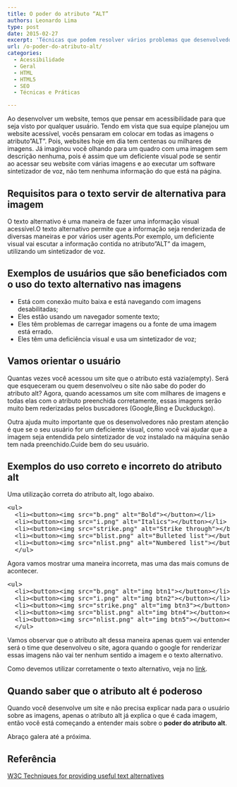 ```yaml
---
title: O poder do atributo “ALT”
authors: Leonardo Lima
type: post
date: 2015-02-27
excerpt: 'Técnicas que podem resolver vários problemas que desenvolvedores web enfrentam, caso não utilizem a atributo <strong>ALT</strong> corretamente.'
url: /o-poder-do-atributo-alt/
categories:
  - Acessibilidade
  - Geral
  - HTML
  - HTML5
  - SEO
  - Técnicas e Práticas

---
```

Ao desenvolver um website, temos que pensar em acessibilidade para que seja visto por qualquer usuário. Tendo em vista que sua equipe planejou um website acessível, vocês pensaram em colocar em todas as imagens o atributo&#8221;ALT&#8221;. Pois, websites hoje em dia tem centenas ou milhares de imagens. Já imaginou você olhando para um quadro com uma imagem sem descrição nenhuma, pois é assim que um deficiente visual pode se sentir ao acessar seu website com várias imagens e ao executar um software sintetizador de voz, não tem nenhuma informação do que está na página.

## Requisitos para o texto servir de alternativa para imagem

O texto alternativo é uma maneira de fazer uma informação visual acessível.O texto alternativo permite que a informação seja renderizada de diversas maneiras e por vários user agents.Por exemplo, um deficiente visual vai escutar a informação contida no atributo&#8221;ALT&#8221; da imagem, utilizando um sintetizador de voz.

## Exemplos de usuários que são beneficiados com o uso do texto alternativo nas imagens

  * Está com conexão muito baixa e está navegando com imagens desabilitadas;
  * Eles estão usando um navegador somente texto;
  * Eles têm problemas de carregar imagens ou a fonte de uma imagem está errado.
  * Eles têm uma deficiência visual e usa um sintetizador de voz;

## Vamos orientar o usuário

Quantas vezes você acessou um site que o atributo está vazia(empty). Será que esqueceram ou quem desenvolveu o site não sabe do poder do atributo alt? Agora, quando acessamos um site com milhares de imagens e todas elas com o atributo preenchida corretamente, essas imagens serão muito bem rederizadas pelos buscadores (Google,Bing e Duckduckgo).
  
Outra ajuda muito importante que os desenvolvedores não prestam atenção é que se o seu usuário for um deficiente visual, como você vai ajudar que a imagem seja entendida pelo sintetizador de voz instalado na máquina senão tem nada preenchido.Cuide bem do seu usuário.

## Exemplos do uso correto e incorreto do atributo alt

Uma utilização correta do atributo alt, logo abaixo.

<pre class="lang-html">&lt;ul&gt;
  &lt;li&gt;&lt;button&gt;&lt;img src="b.png" alt="Bold"&gt;&lt;/button&gt;&lt;/li&gt;
  &lt;li&gt;&lt;button&gt;&lt;img src="i.png" alt="Italics"&gt;&lt;/button&gt;&lt;/li&gt;
  &lt;li&gt;&lt;button&gt;&lt;img src="strike.png" alt="Strike through"&gt;&lt;/button&gt;&lt;/li&gt;
  &lt;li&gt;&lt;button&gt;&lt;img src="blist.png" alt="Bulleted list"&gt;&lt;/button&gt;&lt;/li&gt;
  &lt;li&gt;&lt;button&gt;&lt;img src="nlist.png" alt="Numbered list"&gt;&lt;/button&gt;&lt;/li&gt;
  &lt;/ul&gt;
</pre>

Agora vamos mostrar uma maneira incorreta, mas uma das mais comuns de acontecer.

<pre class="lang-html">&lt;ul&gt;
  &lt;li&gt;&lt;button&gt;&lt;img src="b.png" alt="img btn1"&gt;&lt;/button&gt;&lt;/li&gt;
  &lt;li&gt;&lt;button&gt;&lt;img src="i.png" alt="img btn2"&gt;&lt;/button&gt;&lt;/li&gt;
  &lt;li&gt;&lt;button&gt;&lt;img src="strike.png" alt="img btn3"&gt;&lt;/button&gt;&lt;/li&gt;
  &lt;li&gt;&lt;button&gt;&lt;img src="blist.png" alt="img btn4"&gt;&lt;/button&gt;&lt;/li&gt;
  &lt;li&gt;&lt;button&gt;&lt;img src="nlist.png" alt="img btn5"&gt;&lt;/button&gt;&lt;/li&gt;
  &lt;/ul&gt;
</pre>

Vamos observar que o atributo alt dessa maneira apenas quem vai entender será o time que desenvolveu o site, agora quando o google for renderizar essas imagens não vai ter nenhum sentido a imagem e o texto alternativo.
  
Como devemos utilizar corretamente o texto alternativo, veja no [link][1].

## Quando saber que o atributo alt é poderoso

Quando você desenvolve um site e não precisa explicar nada para o usuário sobre as imagens, apenas o atributo alt já explica o que é cada imagem, então você está começando a entender mais sobre o **poder do atributo alt**.
  
Abraço galera até a próxima.

## Referência

[W3C Techniques for providing useful text alternatives][2]

 [1]: https://jsfiddle.net/leonardo403/z89nty4o/embedded/result/
 [2]: https://www.w3.org/TR/html-alt-techniques/